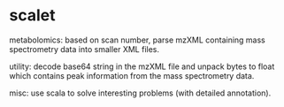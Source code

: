 # scalet
metabolomics: based on scan number, parse mzXML containing mass spectrometry data into smaller XML files.

utility: decode base64 string in the mzXML file and unpack bytes to float which contains peak information from the mass spectrometry data.

misc: use scala to solve interesting problems (with detailed annotation).